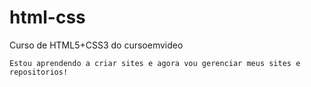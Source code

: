 # html-css
 Curso de HTML5+CSS3 do cursoemvideo

    Estou aprendendo a criar sites e agora vou gerenciar meus sites e repositorios!
